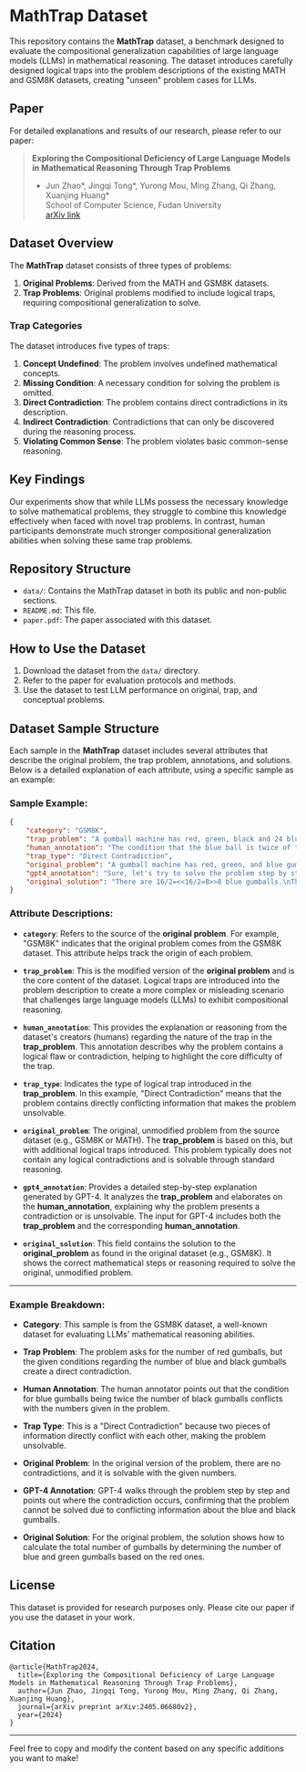 # MathTrap Dataset

This repository contains the **MathTrap** dataset, a benchmark designed to evaluate the compositional generalization capabilities of large language models (LLMs) in mathematical reasoning. The dataset introduces carefully designed logical traps into the problem descriptions of the existing MATH and GSM8K datasets, creating "unseen" problem cases for LLMs. 

## Paper

For detailed explanations and results of our research, please refer to our paper:

> **Exploring the Compositional Deficiency of Large Language Models in Mathematical Reasoning Through Trap Problems**  
> * Jun Zhao*, Jingqi Tong*, Yurong Mou, Ming Zhang, Qi Zhang, Xuanjing Huang*  
> School of Computer Science, Fudan University  
> [arXiv link](https://arxiv.org/abs/2405.06680v2)

## Dataset Overview

The **MathTrap** dataset consists of three types of problems:
1. **Original Problems**: Derived from the MATH and GSM8K datasets.
2. **Trap Problems**: Original problems modified to include logical traps, requiring compositional generalization to solve.


### Trap Categories

The dataset introduces five types of traps:
1. **Concept Undefined**: The problem involves undefined mathematical concepts.
2. **Missing Condition**: A necessary condition for solving the problem is omitted.
3. **Direct Contradiction**: The problem contains direct contradictions in its description.
4. **Indirect Contradiction**: Contradictions that can only be discovered during the reasoning process.
5. **Violating Common Sense**: The problem violates basic common-sense reasoning.

## Key Findings

Our experiments show that while LLMs possess the necessary knowledge to solve mathematical problems, they struggle to combine this knowledge effectively when faced with novel trap problems. In contrast, human participants demonstrate much stronger compositional generalization abilities when solving these same trap problems.

## Repository Structure

- `data/`: Contains the MathTrap dataset in both its public and non-public sections.
- `README.md`: This file.
- `paper.pdf`: The paper associated with this dataset.

## How to Use the Dataset

1. Download the dataset from the `data/` directory.
2. Refer to the paper for evaluation protocols and methods.
3. Use the dataset to test LLM performance on original, trap, and conceptual problems.

## Dataset Sample Structure

Each sample in the **MathTrap** dataset includes several attributes that describe the original problem, the trap problem, annotations, and solutions. Below is a detailed explanation of each attribute, using a specific sample as an example:

### Sample Example:
```json
{
    "category": "GSM8K",
    "trap_problem": "A gumball machine has red, green, black and 24 blue gumballs. The machine has half as many blue gumballs as red gumballs. For each blue gumball, the machine has 4 times as many green gumballs. For each black gumball, the machine has 2 times as many blue gumballs. If the machine has x red gumballs, 10 black gumballs, what's the value of x?",
    "human_annotation": "The condition that the blue ball is twice of the black ball is contradictory to the given numbers of these two color balls.",
    "trap_type": "Direct Contradiction",
    "original_problem": "A gumball machine has red, green, and blue gumballs. The machine has half as many blue gumballs as red gumballs. For each blue gumball, the machine has 4 times as many green gumballs. If the machine has 16 red gumballs how many gumballs are in the machine?",
    "gpt4_annotation": "Sure, let's try to solve the problem step by step.\n\nFrom the given problem, we have 24 blue gumballs and the machine has half as many blue gumballs as red gumballs. Thus, we can express the number of red gumballs as 2 * 24 = 48 red gumballs. This would satisfy the first condition.\n\nFor the green gumballs, for each blue gumball, the machine has 4 times as many green gumballs. Therefore, we have 4 * 24 = 96 green gumballs. This settles the second condition.\n\nNow, we're given that the machine has 10 black gumballs. The problem states that for each black gumball, the machine has 2 times as many blue gumballs. From this, we would expect to have 2 * 10 = 20 blue gumballs. However, we have already established from the given information that there are 24 blue gumballs in the machine.\n\nThis presents a contradiction because the number of blue gumballs we calculated based on the number of black gumballs (20) does not match with the given number of blue gumballs (24). Thus, with the conditions provided, the problem cannot be solved as it presents conflicting information.",
    "original_solution": "There are 16/2=<<16/2=8>>8 blue gumballs.\nThere are 8*4=<<8*4=32>>32 green gumballs.\nThere are 16+32+8=<<16+32+8=56>>56 total gumballs.\n#### 56"
}
```

### Attribute Descriptions:

- **`category`**: Refers to the source of the **original problem**. For example, "GSM8K" indicates that the original problem comes from the GSM8K dataset. This attribute helps track the origin of each problem.
  
- **`trap_problem`**: This is the modified version of the **original problem** and is the core content of the dataset. Logical traps are introduced into the problem description to create a more complex or misleading scenario that challenges large language models (LLMs) to exhibit compositional reasoning.

- **`human_annotation`**: This provides the explanation or reasoning from the dataset's creators (humans) regarding the nature of the trap in the **trap_problem**. This annotation describes why the problem contains a logical flaw or contradiction, helping to highlight the core difficulty of the trap.

- **`trap_type`**: Indicates the type of logical trap introduced in the **trap_problem**. In this example, "Direct Contradiction" means that the problem contains directly conflicting information that makes the problem unsolvable.

- **`original_problem`**: The original, unmodified problem from the source dataset (e.g., GSM8K or MATH). The **trap_problem** is based on this, but with additional logical traps introduced. This problem typically does not contain any logical contradictions and is solvable through standard reasoning.

- **`gpt4_annotation`**: Provides a detailed step-by-step explanation generated by GPT-4. It analyzes the **trap_problem** and elaborates on the **human_annotation**, explaining why the problem presents a contradiction or is unsolvable. The input for GPT-4 includes both the **trap_problem** and the corresponding **human_annotation**.

- **`original_solution`**: This field contains the solution to the **original_problem** as found in the original dataset (e.g., GSM8K). It shows the correct mathematical steps or reasoning required to solve the original, unmodified problem.

---

### Example Breakdown:

- **Category**: This sample is from the GSM8K dataset, a well-known dataset for evaluating LLMs' mathematical reasoning abilities.

- **Trap Problem**: The problem asks for the number of red gumballs, but the given conditions regarding the number of blue and black gumballs create a direct contradiction.

- **Human Annotation**: The human annotator points out that the condition for blue gumballs being twice the number of black gumballs conflicts with the numbers given in the problem.

- **Trap Type**: This is a "Direct Contradiction" because two pieces of information directly conflict with each other, making the problem unsolvable.

- **Original Problem**: In the original version of the problem, there are no contradictions, and it is solvable with the given numbers.

- **GPT-4 Annotation**: GPT-4 walks through the problem step by step and points out where the contradiction occurs, confirming that the problem cannot be solved due to conflicting information about the blue and black gumballs.

- **Original Solution**: For the original problem, the solution shows how to calculate the total number of gumballs by determining the number of blue and green gumballs based on the red ones.



## License

This dataset is provided for research purposes only. Please cite our paper if you use the dataset in your work.

## Citation

```
@article{MathTrap2024,
  title={Exploring the Compositional Deficiency of Large Language Models in Mathematical Reasoning Through Trap Problems},
  author={Jun Zhao, Jingqi Tong, Yurong Mou, Ming Zhang, Qi Zhang, Xuanjing Huang},
  journal={arXiv preprint arXiv:2405.06680v2},
  year={2024}
}
```

---

Feel free to copy and modify the content based on any specific additions you want to make!
